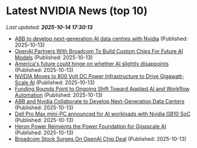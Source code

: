 # Latest NVIDIA News (top 10)
_Last updated: **2025-10-14 17:30:13**_

- [ABB to develop next-generation AI data centres with Nvidia](https://economictimes.indiatimes.com/tech/artificial-intelligence/abb-to-develop-next-generation-ai-data-centres-with-nvidia/articleshow/124533433.cms) (Published: 2025-10-13)
- [OpenAI Partners With Broadcom To Build Custom Chips For Future AI Models](https://wccftech.com/openai-broadcom-ai-chips-partnership/) (Published: 2025-10-13)
- [America's future could hinge on whether AI slightly disappoints](https://www.noahpinion.blog/p/americas-future-could-hinge-on-whether) (Published: 2025-10-13)
- [NVIDIA Moves to 800 Volt DC Power Infrastructure to Drive Gigawatt-Scale AI](https://www.techpowerup.com/341843/nvidia-moves-to-800-volt-dc-power-infrastructure-to-drive-gigawatt-scale-ai) (Published: 2025-10-13)
- [Funding Rounds Point to Ongoing Shift Toward Applied AI and Workflow Automation](http://www.pymnts.com/artificial-intelligence-2/2025/funding-rounds-point-to-ongoing-shift-toward-applied-ai-and-workflow-automation/) (Published: 2025-10-13)
- [ABB and Nvidia Collaborate to Develop Next-Generation Data Centers](https://biztoc.com/x/e8f3ed27c76b2f0a) (Published: 2025-10-13)
- [Dell Pro Max mini-PC announced for AI workloads with Nvidia GB10 SoC](https://www.notebookcheck.net/Dell-Pro-Max-mini-PC-announced-for-AI-workloads-with-Nvidia-GB10-SoC.1137684.0.html) (Published: 2025-10-13)
- [Heron Power Reinvents the Power Foundation for Gigascale AI](https://www.globenewswire.com/news-release/2025/10/13/3165715/0/en/Heron-Power-Reinvents-the-Power-Foundation-for-Gigascale-AI.html) (Published: 2025-10-13)
- [Broadcom Stock Surges On OpenAI Chip Deal](https://biztoc.com/x/64b005f45d0367a7) (Published: 2025-10-13)
